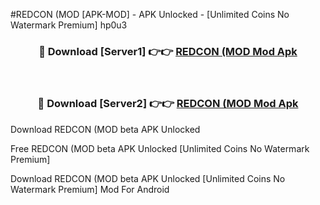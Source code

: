 #REDCON (MOD [APK-MOD] - APK Unlocked - [Unlimited Coins No Watermark Premium] hp0u3



<div align="center">

<h3>🔴 Download [Server1] 👉👉 <a href="https://momento.my/?title=REDCON_(MOD">REDCON (MOD Mod Apk</a></h3><br>

<h3>🔴 Download [Server2] 👉👉 <a href="https://momento.my/?title=REDCON_(MOD">REDCON (MOD Mod Apk</a></h3>
</div>



Download REDCON (MOD beta APK Unlocked

Free REDCON (MOD beta APK Unlocked [Unlimited Coins No Watermark Premium]

Download REDCON (MOD beta APK Unlocked [Unlimited Coins No Watermark Premium] Mod For Android
